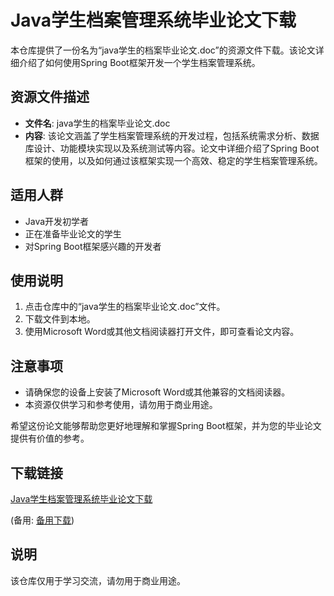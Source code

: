 # Java学生档案管理系统毕业论文下载

本仓库提供了一份名为“java学生的档案毕业论文.doc”的资源文件下载。该论文详细介绍了如何使用Spring Boot框架开发一个学生档案管理系统。

## 资源文件描述

- **文件名**: java学生的档案毕业论文.doc
- **内容**: 该论文涵盖了学生档案管理系统的开发过程，包括系统需求分析、数据库设计、功能模块实现以及系统测试等内容。论文中详细介绍了Spring Boot框架的使用，以及如何通过该框架实现一个高效、稳定的学生档案管理系统。

## 适用人群

- Java开发初学者
- 正在准备毕业论文的学生
- 对Spring Boot框架感兴趣的开发者

## 使用说明

1. 点击仓库中的“java学生的档案毕业论文.doc”文件。
2. 下载文件到本地。
3. 使用Microsoft Word或其他文档阅读器打开文件，即可查看论文内容。

## 注意事项

- 请确保您的设备上安装了Microsoft Word或其他兼容的文档阅读器。
- 本资源仅供学习和参考使用，请勿用于商业用途。

希望这份论文能够帮助您更好地理解和掌握Spring Boot框架，并为您的毕业论文提供有价值的参考。

## 下载链接
[Java学生档案管理系统毕业论文下载](https://pan.quark.cn/s/b3d3a9eff97c) 

(备用: [备用下载](https://pan.baidu.com/s/1WBFyhohYBs8b_NX1hDoHiQ?pwd=1234))

## 说明

该仓库仅用于学习交流，请勿用于商业用途。
